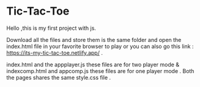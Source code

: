 # Tic-Tac-Toe
Hello ,this is my first project with js.

Download all the files and store them is the same folder and open the index.html file in your favorite browser to play or you can also go this link : https://its-my-tic-tac-toe.netlify.app/ .

index.html and the appplayer.js these files are for two player mode & indexcomp.html and appcomp.js these files are for one player mode . Both the pages shares the same style.css file .
